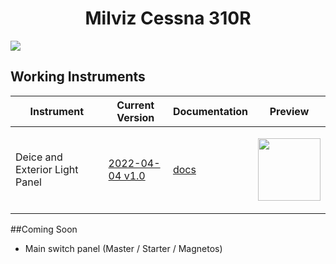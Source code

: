 <p align="center">
  <h1 align="center">Milviz Cessna 310R</h1>
</p>

<img src="https://user-images.githubusercontent.com/75218511/166848551-80cd9393-5af1-415b-8c32-7dff3a4a3631.png">



## Working Instruments

Instrument | Current Version | Documentation | Preview 
-------------|-----------------|--------------|--------------
Deice and Exterior Light Panel | [2022-04-04 v1.0](https://github.com/Simstrumentation/Air-Manager/blob/main/Instruments/Cessna_310/Deice_and_Exterior_light_panel/Cessna%20310%20(Milviz)%20-%20Light%20and%20De-Ice%20Switch%20Panel.siff?raw=true) | [docs](https://github.com/Simstrumentation/Air-Manager/tree/main/Instruments/Cessna_310/Deice_and_Exterior_light_panel) | <p align="center"><img src="https://github.com/Simstrumentation/Air-Manager/blob/main/Instruments/Cessna_310/Deice_and_Exterior_light_panel/661ef18d-e63e-4cae-0096-2ef1f6ee2cf1/preview.png?raw=true" width="100"> </p>


##Coming Soon

- Main switch panel (Master / Starter / Magnetos)


